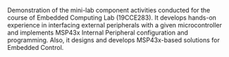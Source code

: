 Demonstration of the mini-lab component activities conducted for the course of Embedded Computing Lab (19CCE283). It develops hands-on experience in interfacing external peripherals with a given microcontroller and implements MSP43x Internal Peripheral configuration and programming. Also, it designs and develops MSP43x-based solutions for Embedded Control.

